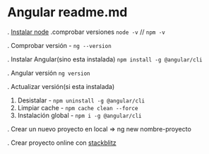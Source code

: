 # Angular readme.md
. [Instalar node](https://nodejs.org)
.comprobar versiones `node -v` // `npm -v`  

. Comprobar versión - `ng --version`

. Instalar Angular(sino esta instalada) `npm install -g @angular/cli`

. Angular versión `ng version`

. Actualizar versión(si esta instalada)
1. Desistalar - `npm uninstall -g @angular/cli`
2. Limpiar cache - `npm cache clean --force`
3. Instalación global - `npm i -g @angular/cli`

. Crear un nuevo proyecto en local
=> ng new nombre-proyecto

. Crear proyecto online con [stackblitz](https://stackblitz.com)<i class="fi fi-rs-upload"></i>
